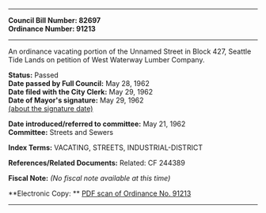 * * * * *  
  
**Council Bill Number: [](#h0)[](#h2)82697**   
**Ordinance Number: 91213**  
  
* * * * *  
  
An ordinance vacating portion of the Unnamed Street in Block 427, Seattle Tide Lands on petition of West Waterway Lumber Company.  
  
**Status:** Passed   
**Date passed by Full Council:** May 28, 1962   
**Date filed with the City Clerk:** May 29, 1962   
**Date of Mayor's signature:** May 29, 1962   
[(about the signature date)](/~public/approvaldate.htm)   
  
  
**Date introduced/referred to committee:** May 21, 1962   
**Committee:** Streets and Sewers   
  
**Index Terms:** VACATING, STREETS, INDUSTRIAL-DISTRICT  
  
**References/Related Documents:** Related: CF 244389  
  
**Fiscal Note:** *(No fiscal note available at this time)*  
  
**Electronic Copy: ** [PDF scan of Ordinance No. 91213](/~archives/Ordinances/Ord_91213.pdf)  
  
* * * * *  
